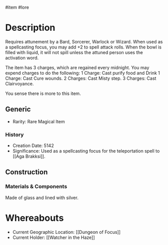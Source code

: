 #item #lore 
# Description
Requires attunement by a Bard, Sorcerer, Warlock or Wizard.
When used as a spellcasting focus, you may add +2 to spell attack rolls.
When the bowl is filled with liquid, it will not spill unless the attuned person uses the activation word.

The item has 3 charges, which are regained every midnight.
You may expend charges to do the following:
1 Charge: Cast purify food and Drink
1 Charge: Cast Cure wounds.
2 Charges: Cast Misty step.
3 Charges: Cast Clairvoyance.

You sense there is more to this item.
## Generic
- Rarity: Rare Magical Item

### History
- Creation Date: 5142
- Significance: Used as a spellcasting focus for the teleportation spell to [[Aga Brakksi]].

## Construction
### Materials & Components
Made of glass and lined with silver.

# Whereabouts
- Current Geographic Location: [[Dungeon of Focus]]
- Current Holder: [[Watcher in the Haze]]